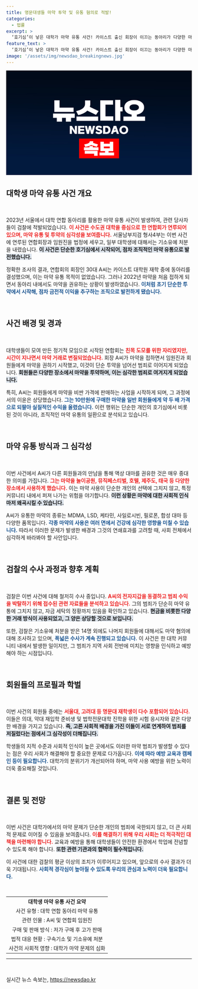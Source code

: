 ```yaml
---
title: 명문대생들 마약 투약 및 유통 혐의로 적발!
categories:
  - 법률
excerpt: >
  ‘호기심’이 낳은 대학가 마약 유통 사건! 카이스트 출신 회장이 이끄는 동아리가 다양한 마약을 고가에 유통하며 범죄로 발전했다. 재학생들 사이에서도 이들의 범죄 행각이 드러나며 충격을 주고 있다.
feature_text: >
  ‘호기심’이 낳은 대학가 마약 유통 사건! 카이스트 출신 회장이 이끄는 동아리가 다양한 마약을 고가에 유통하며 범죄로 발전했다. 재학생들 사이에서도 이들의 범죄 행각이 드러나며 충격을 주고 있다.
image: '/assets/img/newsdao_breakingnews.jpg'
---
```


<p><img src="/assets/img/newsdao_breakingnews.jpg" alt="koreaapp 속보" /></p>

<h2 data-ke-size="size26">대학생 마약 유통 사건 개요</h2>

<p data-ke-size="size16">&nbsp;</p>

<p>2023년 서울에서 대학 연합 동아리를 활용한 마약 유통 사건이 발생하여, 관련 당사자들이 검찰에 적발되었습니다. <b><span style="color: #ee2323;">이 사건은 수도권 대학을 중심으로 한 연합회가 연루되어 있으며, 마약 유통 및 투약의 심각성을 보여줍니다.</span></b> 서울남부지검 형사4부는 이번 사건에 연루된 연합회장과 임원진을 법정에 세우고, 일부 대학생에 대해서는 기소유예 처분을 내렸습니다. <b><span style="background-color: #21538527;">이 사건은 단순한 호기심에서 시작되어, 점차 조직적인 마약 유통으로 발전했습니다.</span></b></p>

<p>정확한 조사의 결과, 연합회의 회장인 30대 A씨는 카이스트 대학원 재학 중에 동아리를 결성했으며, 이는 마약 유통 목적이 없었습니다. 그러나 2022년 마약을 처음 접하게 되면서 동아리 내에서도 마약을 권유하는 상황이 발생하였습니다. <b><span style="color: #1a5490;">이처럼 초기 단순한 투약에서 시작해, 점차 금전적 이익을 추구하는 조직으로 발전하게 됐습니다.</span></b> </p>

<p data-ke-size="size16">&nbsp;</p>

<h2 data-ke-size="size26">사건 배경 및 경과</h2>

<p data-ke-size="size16">&nbsp;</p>

<p>대학생들이 모여 만든 정기적 모임으로 시작된 연합회는 <b><span style="color: #ee2323;">친목 도모를 위한 자리였지만, 시간이 지나면서 마약 거래로 변질되었습니다.</span></b> 회장 A씨가 마약을 접하면서 임원진과 회원들에게 마약을 권하기 시작했고, 이것이 단순 투약을 넘어선 범죄로 이어지게 되었습니다. <b><span style="background-color: #21538527;">회원들은 다양한 장소에서 마약을 투약하며, 이는 심각한 범죄로 여겨지게 되었습니다.</span></b></p>

<p>특히, A씨는 회원들에게 마약을 비싼 가격에 판매하는 사업을 시작하게 되며, 그 과정에서의 이윤은 상당했습니다. <b><span style="color: #1a5490;">그는 10만원에 구매한 마약을 일반 회원들에게 약 두 배 가격으로 되팔아 실질적인 수익을 올렸습니다.</span></b> 이런 행위는 단순한 개인의 호기심에서 비롯된 것이 아니라, 조직적인 마약 유통의 일환으로 분석되고 있습니다.</p>

<p data-ke-size="size16">&nbsp;</p>

<h2 data-ke-size="size26">마약 유통 방식과 그 심각성</h2>

<p data-ke-size="size16">&nbsp;</p>

<p>이번 사건에서 A씨가 다른 회원들과의 만남을 통해 액상 대마를 권유한 것은 매우 중대한 의미를 가집니다. <b><span style="color: #ee2323;">그는 마약을 놀이공원, 뮤직페스티벌, 호텔, 제주도, 태국 등 다양한 장소에서 사용하게 했습니다.</span></b> 이는 마약 사용이 단순한 개인의 선택에 그치지 않고, 특정 커뮤니티 내에서 퍼져 나가는 위험을 야기합니다. <b><span style="background-color: #21538527;">이런 상황은 마약에 대한 사회적 인식 마저 왜곡시킬 수 있습니다.</span></b> </p>

<p>A씨가 유통한 마약의 종류는 MDMA, LSD, 케타민, 사일로시빈, 필로폰, 합성 대마 등 다양한 품목입니다. <b><span style="color: #1a5490;">각종 마약의 사용은 여러 면에서 건강에 심각한 영향을 미칠 수 있습니다.</span></b> 따라서 이러한 문제가 발생한 배경과 그것의 연쇄효과를 고려할 때, 사회 전체에서 심각하게 바라봐야 할 사안입니다.</p>

<p data-ke-size="size16">&nbsp;</p>

<h2 data-ke-size="size26">검찰의 수사 과정과 향후 계획</h2>

<p data-ke-size="size16">&nbsp;</p>

<p>검찰은 이번 사건에 대해 철저히 수사 중입니다. <b><span style="color: #ee2323;">A씨의 전자지갑을 동결하고 범죄 수익을 박탈하기 위해 접수된 관련 자료들을 분석하고 있습니다.</span></b> 그의 범죄가 단순히 마약 유통에 그치지 않고, 자금 세탁의 정황까지 있음을 확인하고 있습니다. <b><span style="background-color: #21538527;">현금을 비롯한 다양한 거래 방식이 사용되었고, 그 양은 상당할 것으로 보입니다.</span></b> </p>

<p>또한, 검찰은 기소유예 처분을 받은 14명 외에도 나머지 회원들에 대해서도 마약 혐의에 대해 조사하고 있으며, <b><span style="color: #1a5490;">폭넓은 수사가 계속 진행되고 있습니다.</span></b> 이 사건은 한 대학 커뮤니티 내에서 발생한 일이지만, 그 범죄가 지역 사회 전반에 미치는 영향을 인식하고 예방해야 하는 시점입니다.</p>

<p data-ke-size="size16">&nbsp;</p>

<h2 data-ke-size="size26">회원들의 프로필과 학벌</h2>

<p data-ke-size="size16">&nbsp;</p>

<p>이번 사건의 회원들 중에는 <b><span style="color: #ee2323;">서울대, 고려대 등 명문대 재학생이 다수 포함되어 있습니다.</span></b> 이들은 의대, 약대 재입학 준비생 및 법학전문대학 진학을 위한 시험 응시자와 같은 다양한 배경을 가지고 있습니다. <b><span style="background-color: #21538527;">즉, 고른 사회적 배경을 가진 이들이 서로 연계하여 범죄를 저질렀다는 점에서 그 심각성이 더해집니다.</span></b></p>

<p>학생들의 지적 수준과 사회적 인식이 높은 곳에서도 이러한 마약 범죄가 발생할 수 있다는 점은 우리 사회가 해결해야 할 중요한 문제로 다가옵니다. <b><span style="color: #1a5490;">이에 따라 예방 교육과 캠페인 등이 필요합니다.</span></b> 대학가의 분위기가 개선되어야 하며, 마약 사용 예방을 위한 노력이 더욱 중요해질 것입니다.</p>

<p data-ke-size="size16">&nbsp;</p>

<h2 data-ke-size="size26">결론 및 전망</h2>

<p data-ke-size="size16">&nbsp;</p>

<p>이번 사건은 대학가에서의 마약 문제가 단순한 개인의 범죄에 국한되지 않고, 더 큰 사회적 문제로 이어질 수 있음을 보여줍니다. <b><span style="color: #ee2323;">이를 해결하기 위해 우리 사회는 더 적극적인 대책을 마련해야 합니다.</span></b> 교육과 예방을 통해 대학생들이 안전한 환경에서 학업에 전념할 수 있도록 해야 합니다. <b><span style="background-color: #21538527;">또한 관련 기관과의 협력이 필수적입니다.</span></b> </p>

<p>이 사건에 대한 검찰의 평균 이상의 조치가 이루어지고 있으며, 앞으로의 수사 결과가 더욱 기대됩니다. <b><span style="color: #1a5490;">사회적 경각심이 높아질 수 있도록 우리의 관심과 노력이 더욱 필요합니다.</span></b> </p>

<p data-ke-size="size16">&nbsp;</p>

<table style="width: 100%; border-collapse: collapse;">
    <tr>
        <td style="text-align: center; height: 17px;"><b>대학생 마약 유통 사건 요약</b></td>
    </tr>
    <tr>
        <td style="text-align: center; height: 17px;">사건 유형 : 대학 연합 동아리 마약 유통</td>
    </tr>
    <tr>
        <td style="text-align: center; height: 17px;">관련 인물 : A씨 및 연합회 임원진</td>
    </tr>
    <tr>
        <td style="text-align: center; height: 17px;">구매 및 판매 방식 : 저가 구매 후 고가 판매</td>
    </tr>
    <tr>
        <td style="text-align: center; height: 17px;">법적 대응 현황 : 구속기소 및 기소유예 처분</td>
    </tr>
    <tr>
        <td style="text-align: center; height: 17px;">사건의 사회적 영향 : 대학가 마약 문제의 심화</td>
    </tr>
</table>

<hr />

<p data-ke-size="size16">&nbsp;</p>
실시간 뉴스 속보는, <a href="https://newsdao.kr" rel="dofollow">https://newsdao.kr</a>



